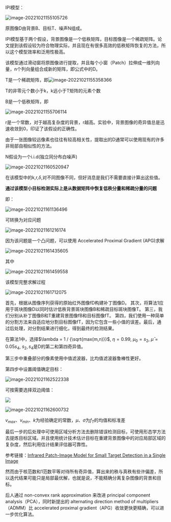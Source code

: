 IPI模型：

![image-20221021155105726](http://imagebed.krins.cloud/api/image/8T6RPD4X.png)

原图像D由背景B、目标T、噪声N组成。

IPI模型基于两个假设，背景图像是一个低秩矩阵，目标图像是一个稀疏矩阵。论文提到该假设较为符合物理实际，并且现在有很多高效的低秩矩阵恢复的方法，所以这个模型效率和泛用性极高。

该模型通过滑动窗将原图像进行提取，并且每个小窗（Patch）拉伸成一维列向量，n个列向量组合成新的矩阵，即公式中的D。

T是一个稀疏矩阵，即![image-20221021155358366](http://imagebed.krins.cloud/api/image/8VXJ8B66.png)

T的非零元个数小于k，k远小于T矩阵的元素个数

B是一个低秩矩阵，即

![image-20221021155706114](http://imagebed.krins.cloud/api/image/4Z2T68RL.png)

r是一个常数，对于越高复杂度的背景，r越高。实验中，背景图像的奇异值总是迅速收敛到0，印证了该假设的正确性。

由于一张图像较远像素也往往有较高相关性，提取出的D通常可以使用现有的许多非局部自相似性的方法。

N假设为一个i.i.d(独立同分布白噪声)

![image-20221021160520947](http://imagebed.krins.cloud/api/image/L4PDT202.png)

在该模型中的k,r,$\delta$,对不同图像不同，但好消息是我们不需要直接计算出这些值。

**通过该模型小目标检测实际上是从数据矩阵中恢复低秩分量和稀疏分量的问题**

即：

![image-20221021161136496](http://imagebed.krins.cloud/api/image/2JF0JDFT.png)

可转换为对应问题

![image-20221021161216174](http://imagebed.krins.cloud/api/image/RNL8N2J2.png)

因为该问题是一个凸问题，可以使用 Accelerated Proximal Gradient (APG)求解

![image-20221021161435605](http://imagebed.krins.cloud/api/image/8H8FH222.png)

其中

![image-20221021161459558](http://imagebed.krins.cloud/api/image/VBN020ZJ.png)

该模型完整求解过程

![image-20221021161712075](http://imagebed.krins.cloud/api/image/L6N842J8.png)

首先，根据从图像序列获得的原始红外图像fD构建补丁图像D。
其次，将算法1应用于斑块图像D以同时估计低秩背景斑块图像B和稀疏目标斑块图像T。
第三，我们分别从补丁图像B和T重建背景图像fB和目标图像fT。
第四，我们使用一种简单的分割方法来自适应地分割目标图像fT，因为它包含一些小值的误差。最后，通过后处理，对分割结果进行细化，得到最终的检测结果。

在算法1中，选择$\lambda = 1 / {\sqrt{max(m,n)}}$, $\eta = 0.99$, $\mu_0 = s_2$, $\bar{\mu} = 0.05 s_4$, $s_2, s_4$是D的第二和第四奇异值。

第三步中重叠部分的像素使用中值滤波器，比均值滤波器鲁棒性更好。

第四步中设置阈值确定目标：

![image-20221021162522338](http://imagebed.krins.cloud/api/image/NHHR8284.png)

可按需要选择双边阈值：

![](http://imagebed.krins.cloud/api/image/RD4T4HV4.png)

![image-20221021162600732](http://imagebed.krins.cloud/api/image/LR8DB6DV.png)

$v_{max}、v_{min}、k$为经验确定的常数，$\mu、\sigma$为$f_T$的均值和标准差

最后一步的后处理中可使用区域分析方法去删除错误检测目标，可使用形态学方法去提炼目标区域。并且使用统计技术估计目标在重建背景图像中的对应局部区域的复杂度，然后利用估计结果评估器可靠性。

参考链接：[Infrared Patch-Image Model for Small Target
Detection in a Single Image](https://ieeexplore.ieee.org/document/6595533)

然而由于核范数和1范数平等对待所有奇异值，算出来的秩与真秩有些许偏差，所以迭代结果可能只是局部最优解，也就是说，不能精确分离复杂图像的背景和目标。

后人通过 non-convex rank approximation 来改进 principal component analysis（PCA），同时新提出的 alternating direction method of multipliers（ADMM）比 accelerated proximal gradient（APG）收敛更快更精确，可以进一步优化算法。